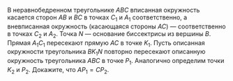 В неравнобедренном треугольнике $ABC$ вписанная окружность 
касается сторон $AB$ и $BC$ в точках $C_1$ и  $A_1$ соответственно, 
а вневписанная окружность (касающаяся стороны $AC$) — соответственно 
в точках $C_2$ и  $A_2$. 
Точка $N$ — основание биссектрисы из вершины $B$. 
Прямая $A_1C_1$ пересекают прямую $AC$ в точке $K_1$. Пусть описанная 
окружности  треугольника $BK_1N$ повторно пересекают описанную окружность треугольника $ABC$ в точке $P_1$.
Аналогично  определим точки $K_2$ и $P_2$. Докажите, что  $AP_1 = CP_2$.